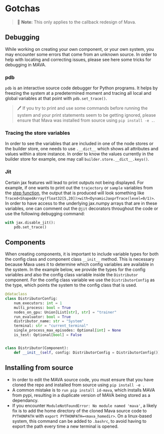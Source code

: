 # Gotchas

> 🚧 **Note:** This only applies to the callback redesign of Mava.

## Debugging
While working on creating your own component, or your own system, you may encounter some errors that come from an unknown source. In order to help with locating and correcting issues, please see here some tricks for debugging in MAVA.

### pdb
`pdb` is an interactive source code debugger for Python programs. It helps by freezing the system at a predetermined moment and tracing all local and global variables at that point with `pdb.set_trace()`.

> 🖊️ If you try to print and use some commands before running the system and your print statements seem to be getting ignored, please ensure that Mava was installed from source using `pip install -e .`.

### Tracing the store variables
In order to see the variables that are included in one of the node stores or the builder store, one needs to use `.__dict__` which shows all attributes and values within a store instance. In order to know the values currently in the builder store for example, one may call `builder.store.__dict__.keys()`.

### Jit
Certain jax features will lead to print outputs not being displayed. For example, if one wants to print out the `trajectory` or `sample` variables from the [step function](https://github.com/instadeepai/Mava/blob/7b11a082ba790e1b2c2f0acd633ff605fffbe768/mava/components/jax/training/step.py), the output that is produced will look something like `Traced<ShapedArray(float32[5,20])>with<DynamicJaxprTrace(level=0/1)>`.
In order to have access to the underlying jax.numpy arrays that are in these variables, one can comment out the `@jit` decorators throughout the code or use the following debugging command:
```python
with jax.disable_jit():
    pdb.set_trace()
```

## Components
When creating components, it is important to include variable types for both the config class and component class `__init__` method. This is necessary because Mava uses it to determine which config variables are available in the system. In the example below, we provide the types for the config variables and also the config class variable inside the `Distributor` component. For the config class variable we use the `DistributorConfig` as the type, which points the system to the config class that is used.

```python
@dataclass
class DistributorConfig:
    num_executors: int = 1
    multi_process: bool = True
    nodes_on_gpu: Union[List[str], str] = "trainer"
    run_evaluator: bool = True
    distributor_name: str = "System"
    terminal: str = "current_terminal"
    single_process_max_episodes: Optional[int] = None
    is_test: Optional[bool] = False


class Distributor(Component):
    def __init__(self, config: DistributorConfig = DistributorConfig()):
```

## Installing from source
- In order to edit the MAVA source code, you must ensure that you have cloned the repo and installed from source using `pip install -e .`
- A common mistake is to `run pip install id-mava`, which installs MAVA from pypi, resulting in a duplicate version of MAVA being stored as a dependancy.
- If you encounter `ModuleNotFoundError: No module named 'mava'`, a likely fix is to add the home directory of the cloned Mava source code to `PYTHONPATH` with `export PYTHONPATH=<mava_homedir>`. On a linux-based system, this command can be added to `.bashrc`, to avoid having to export the path every time a new terminal is opened.
